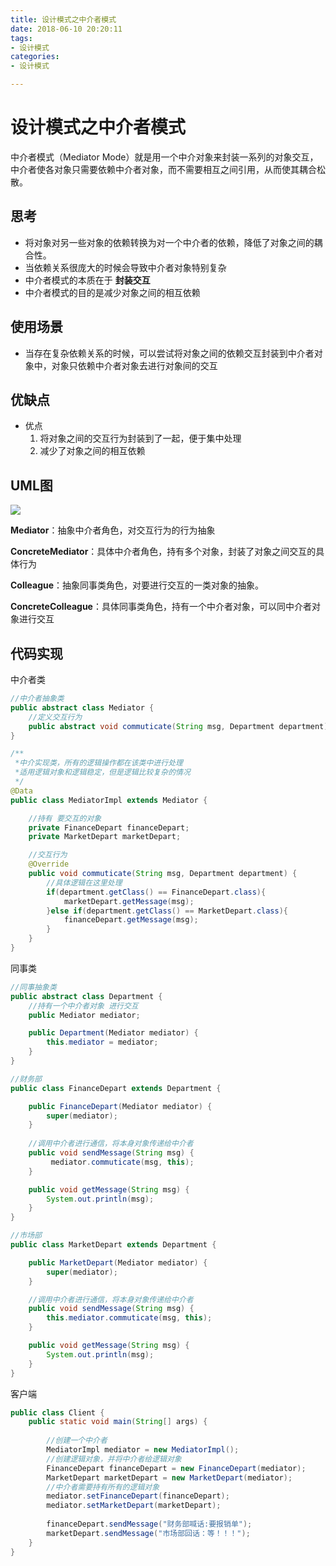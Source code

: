 ```yaml
---
title: 设计模式之中介者模式
date: 2018-06-10 20:20:11
tags:
- 设计模式
categories:
- 设计模式

---
```


#  设计模式之中介者模式

中介者模式（Mediator Mode）就是用一个中介对象来封装一系列的对象交互，中介者使各对象只需要依赖中介者对象，而不需要相互之间引用，从而使其耦合松散。

<!--more-->

## 思考

- 将对象对另一些对象的依赖转换为对一个中介者的依赖，降低了对象之间的耦合性。
- 当依赖关系很庞大的时候会导致中介者对象特别复杂
- 中介者模式的本质在于 **封装交互**
- 中介者模式的目的是减少对象之间的相互依赖

## 使用场景

- 当存在复杂依赖关系的时候，可以尝试将对象之间的依赖交互封装到中介者对象中，对象只依赖中介者对象去进行对象间的交互

## 优缺点

- 优点  
  1. 将对象之间的交互行为封装到了一起，便于集中处理
  2. 减少了对象之间的相互依赖


## UML图

![](http://omdq6di7v.bkt.clouddn.com/18-6-10/18398682.jpg)

**Mediator**：抽象中介者角色，对交互行为的行为抽象

**ConcreteMediator**：具体中介者角色，持有多个对象，封装了对象之间交互的具体行为

**Colleague**：抽象同事类角色，对要进行交互的一类对象的抽象。

**ConcreteColleague**：具体同事类角色，持有一个中介者对象，可以同中介者对象进行交互

## 代码实现

中介者类

```java
//中介者抽象类
public abstract class Mediator {
	//定义交互行为
	public abstract void commuticate(String msg, Department department);
}

/**
 *中介实现类，所有的逻辑操作都在该类中进行处理
 *适用逻辑对象和逻辑稳定，但是逻辑比较复杂的情况
 */
@Data
public class MediatorImpl extends Mediator {

	//持有 要交互的对象
	private FinanceDepart financeDepart;
	private MarketDepart marketDepart;

	//交互行为
	@Override
	public void commuticate(String msg, Department department) {
		//具体逻辑在这里处理
		if(department.getClass() == FinanceDepart.class){
			marketDepart.getMessage(msg);
		}else if(department.getClass() == MarketDepart.class){
			financeDepart.getMessage(msg);
		}
	}
}
```

同事类

```java
//同事抽象类
public abstract class Department {
	//持有一个中介者对象 进行交互
	public Mediator mediator;

	public Department(Mediator mediator) {
		this.mediator = mediator;
	}
}

//财务部
public class FinanceDepart extends Department {

	public FinanceDepart(Mediator mediator) {
		super(mediator);
	}
	
	//调用中介者进行通信，将本身对象传递给中介者
	public void sendMessage(String msg) {
		 mediator.commuticate(msg, this);
	}

	public void getMessage(String msg) {
		System.out.println(msg);
	}
}

//市场部
public class MarketDepart extends Department {

	public MarketDepart(Mediator mediator) {
		super(mediator);
	}

	//调用中介者进行通信，将本身对象传递给中介者
	public void sendMessage(String msg) {
		this.mediator.commuticate(msg, this);
	}

	public void getMessage(String msg) {
		System.out.println(msg);
	}
}
```

客户端

```java
public class Client {
	public static void main(String[] args) {
		
		//创建一个中介者
		MediatorImpl mediator = new MediatorImpl();
		//创建逻辑对象，并将中介者给逻辑对象
		FinanceDepart financeDepart = new FinanceDepart(mediator);
		MarketDepart marketDepart = new MarketDepart(mediator);
		//中介者需要持有所有的逻辑对象
		mediator.setFinanceDepart(financeDepart);
		mediator.setMarketDepart(marketDepart);
		
		financeDepart.sendMessage("财务部喊话:要报销单");
		marketDepart.sendMessage("市场部回话：等！！！");
	}
}
```

